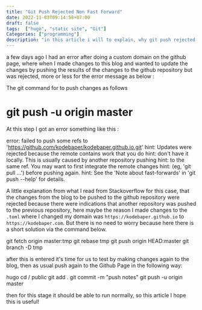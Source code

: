 ```yaml
---
title: "Git Push Rejected Non Fast Forward"
date: 2022-11-03T09:14:58+07:00
draft: false
tags:  ["hugo", "static site", "Git"]
Categories: ["programming"]
description: "in this article i will to explain, why git push rejected non fast forward"
---
```


a few days ago I had an error after doing a custom domain on the github page, where when I made changes to this blog and wanted to update the changes by pushing the results of the changes to the github repository but was rejected, more or less for the error message as below :
 
The git command for to push changes as follows
      
   # git push -u origin master    
 
At this step I got an error something like this :
 
   error: failed to push some refs to 'https://github.com/kodebaper/kodebaper.github.io.git'
   hint: Updates were rejected because the remote contains work that you do
   hint: don't have it locally. This is usually caused by another repository pushing
   hint: to the same ref. You may want to first integrate the remote changes
   hint: (eg, 'git pull ...') before pushing again.
   hint: See the 'Note about fast-forwards' in 'git push --help' for details.
 
A little explanation from what I read from Stackoverflow for this case, that the changes from the blog to be pushed to the github repository were rejected because there were indications that another repository was pushed to the previous repository, here maybe the reason I made changes to the `.toml` where I changed my domain was `https://kodebaper.github.io` to `https://kodebaper.com`. But there is no need to worry because here there is a short solution via the command below.
 
   git fetch origin master:tmp
   git rebase tmp
   git push origin HEAD:master
   git branch -D tmp
 
after this is entered it's time for us to test by making changes again to the blog, then as usual push again to the Github Page in the following way:
 
   hugo
   cd / public
   git add .
   git commit -m "push notes"
   git push -u origin master
 
then for this stage it should be able to run normally, so this article I hope this is useful!
